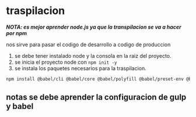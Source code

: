 # traspilacion


***NOTA: es mejor aprender node.js ya que la transpilacion se va a hacer por npm***


nos sirve para pasar el codigo de desarrollo a codigo de produccion

1. se debe tener instalado node y la consola en la raiz del proyecto.
2. se inicia el proyecto node con `npm init -y`
3. se instala los paquetes necesarios para la traspilacion.
```bash
npm install @babel/cli @babel/core @babel/polyfill @babel/preset-env @babel/register gulp gulp-babel gulp-concat gulp-plumber gulp-uglify --save-dev
```


## notas se debe aprender la configuracion de gulp y babel 
